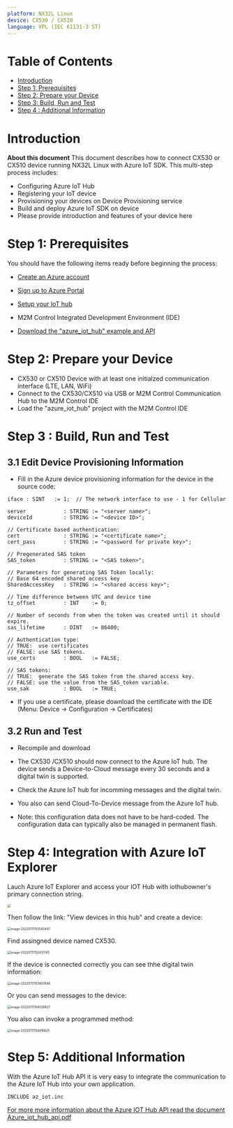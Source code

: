 ```yaml
---
platform: NX32L Linux
device: CX530 / CX510
language: VPL (IEC 61131-3 ST)
---
```


# Table of Contents

-   [Introduction](#Introduction)
-   [Step 1: Prerequisites](#Prerequisites)
-   [Step 2: Prepare your Device](#Prepareyourdevice)
-   [Step 3: Build, Run and Test](#Build)
-   [Step 4 : Additional Information](#AdditionalInformation)




<a name="Introduction"></a>
# Introduction
**About this document**
This document describes how to connect CX530 or CX510 device running NX32L Linux with Azure IoT SDK. This multi-step process includes:

-   Configuring Azure IoT Hub
-   Registering your IoT device
-   Provisioning your devices on Device Provisioning service 
-   Build and deploy Azure IoT SDK on device
-   Please provide introduction and features of your device here

<a name="Prerequisites"></a>
# Step 1: Prerequisites

You should have the following items ready before beginning the process:

-  [Create an Azure account](https://azure.microsoft.com/en-us/free/)
-  [Sign up to Azure Portal](https://portal.azure.com/#home)
-  [Setup your IoT hub](https://github.com/Azure/azure-iot-device-ecosystem/blob/master/setup_iothub.md)
-   M2M Control Integrated Development Environment (IDE)

- [Download the "azure_iot_hub" example and API](https://app.box.com/s/kek3qwsjzcx5owfq2i1spdwn8h21yv3i)

<a name="Prepareyourdevice"></a>
# Step 2: Prepare your Device
-    CX530 or CX510 Device with at least one initialzed communication interface (LTE, LAN, WiFi)
-    Connect to the CX530/CX510 via USB or M2M Control Communication Hub to the M2M Control IDE
-    Load the "azure_iot_hub" project with the M2M Control IDE

<a name="Build"></a>

# Step 3 : Build, Run and Test 

<a name="Step-3-1-Edit-Device-Information"></a>
## 3.1 Edit Device Provisioning Information

-    Fill in the Azure device provisioning information for the device in the source code:  

   ```
   iface : SINT   := 1;  // The network interface to use - 1 for Cellular
   
   server            : STRING := "<server name>";
   deviceId          : STRING := "<device ID>";
   
   // Certificate based authentication:
   cert              : STRING := "<certificate name>";
   cert_pass         : STRING := "<password for private key>";
   
   // Pregenerated SAS token
   SAS_token         : STRING := "<SAS token>";
   
   // Parameters for generating SAS Token locally: 
   // Base 64 encoded shared access key
   SharedAccessKey   : STRING := "<shared access key>";
   
   // Time difference between UTC and device time
   tz_offset         : INT    := 0; 
   
   // Number of seconds from when the token was created until it should expire.
   sas_lifetime      : DINT   := 86400; 
   
   // Authentication type:
   // TRUE:  use certificates
   // FALSE: use SAS tokens.
   use_certs         : BOOL   := FALSE; 
   
   // SAS tokens:
   // TRUE:  generate the SAS token from the shared access key.
   // FALSE: use the value from the SAS_token variable.
   use_sak           : BOOL   := TRUE; 
   ```

-    If you use a certificate, please download the certificate with the IDE (Menu: Device -> Configuration -> Certificates) 

     

<a name="Step-3-2-Compile-and-Rund"></a>
## 3.2 Run and Test

- Recompile and download

- The CX530 /CX510 should now connect to the Azure IoT hub. The device sends a Device-to-Cloud message every 30 seconds and a digital twin is supported.

- Check the Azure IoT hub for incomming messages and the digital twin.

- You also can send Cloud-To-Device message from the Azure IoT hub.

- Note: this configuration data does not have to be hard-coded. The configuration data can typically also be managed in permanent flash.

  
<a name="Integration with Azure IoT Explorer"></a>
# Step 4: Integration with Azure IoT Explorer 

Lauch Azure IoT Explorer and access your IOT Hub with iothubowner's primary connection string.

<img src="./media/image-20220111152849514.png" lt="image-20220111152849514" style="zoom:50%;" />

Then follow the link: "View devices in this hub" and create a device:

<img src="./media/image-20220111153540447.png" alt="image-20220111153540447" style="zoom:50%;" />

Find assingned device named CX530.

<img src="./media/image-20220111152431745.png" alt="image-20220111152431745" style="zoom:50%;" />

If the device is connected correctly you can see thhe digital twin information:

<img src="./media/image-20220111153907848.png" alt="image-20220111153907848" style="zoom:50%;" />

Or you can send messages to the device:

<img src="./media/image-20220111154028827.png" alt="image-20220111154028827" style="zoom:50%;" />

You also can invoke a programmed method:

<img src="./media/image-20220111154416625.png" alt="image-20220111154416625" style="zoom:50%;" />





<a name="AdditionalInformation"></a>
# Step 5: Additional Information 

With the Azure IoT Hub API it is very easy to integrate the communication to the Azure IoT Hub into your own application.

```
INCLUDE az_iot.inc
```



[For more more information about the Azure IOT Hub API read the document Azure_iot_hub_api.pdf](https://app.box.com/s/x8hwqlmai3tdmesm4lq7ny48apekpjr0)

